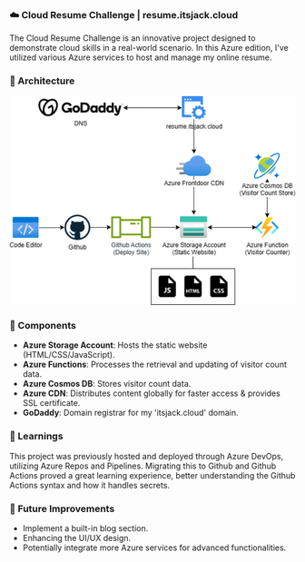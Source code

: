 ### ☁️ Cloud Resume Challenge | resume.itsjack.cloud
The Cloud Resume Challenge is an innovative project designed to demonstrate cloud skills in a real-world scenario. In this Azure edition, I've utilized various Azure services to host and manage my online resume.

### 📃 Architecture 
![Architecture Diagram](./imgs/diagram.png)

### 🔧 Components
- **Azure Storage Account**: Hosts the static website (HTML/CSS/JavaScript).
- **Azure Functions**: Processes the retrieval and updating of visitor count data.
- **Azure Cosmos DB**: Stores visitor count data.
- **Azure CDN**: Distributes content globally for faster access & provides SSL certificate.
- **GoDaddy**: Domain registrar for my 'itsjack.cloud' domain.

### 📝 Learnings
This project was previously hosted and deployed through Azure DevOps, utilizing Azure Repos and Pipelines. Migrating this to Github and Github Actions proved a great learning experience, better understanding the Github Actions syntax and how it handles secrets. 

### 🔮 Future Improvements
- Implement a built-in blog section.
- Enhancing the UI/UX design.
- Potentially integrate more Azure services for advanced functionalities.


